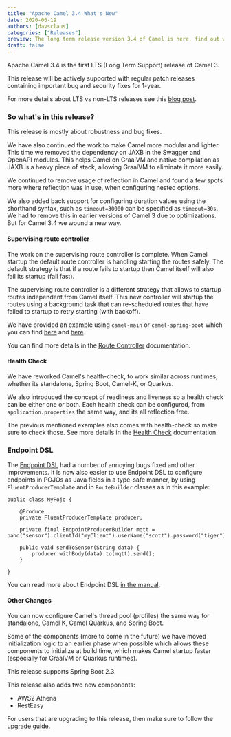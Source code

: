 ```yaml
---
title: "Apache Camel 3.4 What's New"
date: 2020-06-19
authors: [davsclaus]
categories: ["Releases"]
preview: The long term release version 3.4 of Camel is here, find out what's new.
draft: false
---
```


Apache Camel 3.4 is the first LTS (Long Term Support) release of Camel 3.

This release will be actively supported with regular patch releases containing important bug and security fixes for 1-year.

For more details about LTS vs non-LTS releases see this [blog post](https://camel.apache.org/blog/LTS-Release-Schedule/).


### So what's in this release?

This release is mostly about robustness and bug fixes. 

We have also continued the work to make Camel more modular and lighter. 
This time we removed the dependency on JAXB in the Swagger and OpenAPI modules.
This helps Camel on GraalVM and native compilation as JAXB is a heavy piece of stack,
allowing GraalVM to eliminate it more easily.

We continued to remove usage of reflection in Camel and found a few spots more where
reflection was in use, when configuring nested options.

We also added back support for configuring duration values using the shorthand syntax, 
such as `timeout=30000` can be specified as `timeout=30s`. We had to remove this in earlier
versions of Camel 3 due to optimizations. But for Camel 3.4 we wound a new way. 

#### Supervising route controller

The work on the supervising route controller is complete. When Camel startup the default route controller
is handling starting the routes safely. The default strategy is that if a route fails to startup then Camel
itself will also fail its startup (fail fast). 

The supervising route controller is a different strategy that allows to startup routes independent from Camel itself.
This new controller will startup the routes using a background task that can re-scheduled routes that
have failed to startup to retry starting (with backoff).

We have provided an example using `camel-main` or `camel-spring-boot` which you can find
[here](https://github.com/apache/camel-examples/tree/master/examples/camel-example-main-health) and
[here](https://github.com/apache/camel-spring-boot-examples/tree/master/camel-example-spring-boot-health-checks).

You can find more details in the [Route Controller](https://camel.apache.org/manual/latest/route-controller.html) documentation.

#### Health Check

We have reworked Camel's health-check, to work similar across runtimes, whether its standalone, Spring Boot,
Camel-K, or Quarkus.

We also introduced the concept of readiness and liveness so a health check can be either one or both.
Each health check can be configured, from `application.properties` the same way, and its all reflection free.

The previous mentioned examples also comes with health-check so make sure to check those.
See more details in the [Health Check](https://camel.apache.org/manual/latest/health-check.html) documentation.

### Endpoint DSL

The [Endpoint DSL](https://camel.apache.org/manual/latest/Endpoint-dsl.html) had a number of annoying bugs fixed and other improvements.
It is now also easier to use Endpoint DSL to configure endpoints in POJOs as Java fields in a type-safe manner, 
by using `FluentProducerTemplate` and in `RouteBuilder` classes as in this example:

```
public class MyPojo {

    @Produce
    private FluentProducerTemplate producer;

    private final EndpointProducerBuilder mqtt = paho("sensor").clientId("myClient").userName("scott").password("tiger");

    public void sendToSensor(String data) {
        producer.withBody(data).to(mqtt).send();
    }

}    
```

You can read more about Endpoint DSL [in the manual](/manual/latest/Endpoint-dsl.html).
#### Other Changes

You can now configure Camel's thread pool (profiles) the same way for standalone, Camel K, Camel Quarkus, and Spring Boot.

Some of the components (more to come in the future) we have moved initialization logic to an earlier phase when possible
which allows these components to initialize at build time, which makes Camel startup faster (especially for GraalVM or Quarkus runtimes).

This release supports Spring Boot 2.3.

This release also adds two new components:

- AWS2 Athena
- RestEasy 

For users that are upgrading to this release, then make sure to follow
the [upgrade guide](https://camel.apache.org/manual/latest/camel-3x-upgrade-guide.html).
